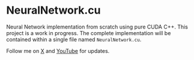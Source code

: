 # NeuralNetwork.cu

Neural Network implementation from scratch using pure CUDA C++. This project is a work in progress. The complete implementation will be contained within a single file named `NeuralNetwork.cu`.

Follow me on [X](https://x.com/PritishllM) and [YouTube](https://youtube.com/@PritishMishra/videos) for updates.
